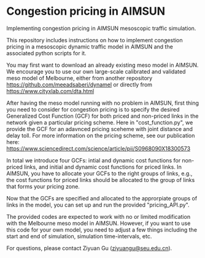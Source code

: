 # Congestion pricing in AIMSUN
Implementing congestion pricing in AIMSUN mesoscopic traffic simulation.

This repository includes instructions on how to implement congestion pricing in a mesoscopic dynamic traffic model in AIMSUN and the associated python scripts for it.

You may first want to download an already existing meso model in AIMSUN. We encourage you to use our own large-scale calibrated and validated meso model of Melbourne, either from another repository https://github.com/meeadsaberi/dynamel or directly from https://www.cityxlab.com/dta.html

After having the meso model running with no problem in AIMSUN, first thing you need to consider for congestion pricing is to specify the desired Generalized Cost Function (GCF) for both priced and non-priced links in the network given a particular pricing scheme. Here in "cost_function.py", we provide the GCF for an adavnced pricing sceheme with joint distance and delay toll. For more information on the pricing scheme, see our publication here:
https://www.sciencedirect.com/science/article/pii/S0968090X18300573

In total we introduce four GCFs: intial and dynamic cost functions for non-priced links, and initial and dynamic cost functions for priced links. In AIMSUN, you have to allocate your GCFs to the right groups of links, e.g., the cost functions for priced links should be allocated to the group of links that forms your pricing zone.

Now that the GCFs are specified and allocated to the approrpiate groups of links in the model, you can set up and run the provided "pricing_API.py".

The provided codes are expected to work with no or limited modification with the Melbourne meso model in AIMSUN. However, if you want to use this code for your own model, you need to adjust a few things including the start and end of simulation, simulation time-intervals, etc.

For questions, please contact Ziyuan Gu (ziyuangu@seu.edu.cn).

